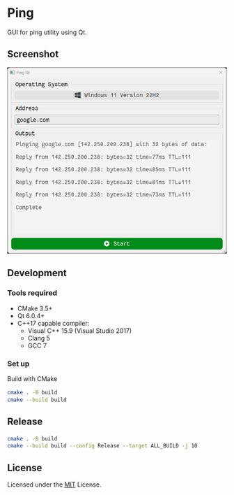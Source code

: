 # Ping

GUI for ping utility using Qt.

## Screenshot

![ping-qt png](assets/ping-qt.png)

## Development

### Tools required

- CMake 3.5+
- Qt 6.0.4+
- C++17 capable compiler:
  - Visual C++ 15.9 (Visual Studio 2017)
  - Clang 5
  - GCC 7

### Set up

Build with CMake

```bash
cmake . -B build
cmake --build build
```

## Release

```bash
cmake . -B build
cmake --build build --config Release --target ALL_BUILD -j 10
```

## License

Licensed under the [MIT](LICENSE) License.
